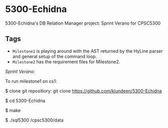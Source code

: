 # 5300-Echidna 

5300-Echidna's DB Relation Manager project: Sprint Verano for CPSC5300

## Tags
- <code>Milestone1</code> is playing around with the AST returned by the HyLine parser and general setup of the command loop.
- <code>Milestone2</code> has the requirement files for Milestone2.

*Sprint Verano:*

To run milestone1 on cs1:

$ clone git repositiory: git clone https://github.com/klundeen/5300-Echidna

$ cd 5300-Echidna

$ make

$ ./sql5300 /cpsc5300/data
